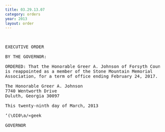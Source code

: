 ```yaml
---
title: 03.29.13.07
category: orders
year: 2013
layout: order
---
```


<pre> 

EXECUTIVE ORDER

BY THE GOVERNOR:

ORDERED: That the Honorable Greer A. Johnson of Forsyth County, Georgia,
is reappointed as a member of the Stone Mountain Memorial
Association, for a term of office ending February 24, 2017.

The Honorable Greer A. Johnson
7740 Wentworth Drive
Duluth, Georgia 30097

This twenty-ninth day of March, 2013

‘(\OI0\a/«geek

GOVERNOR

</pre>
